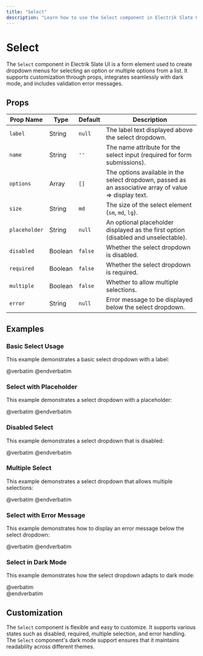 ```yaml
---
title: "Select"
description: "Learn how to use the Select component in Electrik Slate UI"
---
```


# Select

The `Select` component in Electrik Slate UI is a form element used to create dropdown menus for selecting an option or multiple options from a list. It supports customization through props, integrates seamlessly with dark mode, and includes validation error messages.

## Props

| Prop Name     | Type    | Default | Description                                                                                          |
|---------------|---------|---------|------------------------------------------------------------------------------------------------------|
| `label`       | String  | `null`  | The label text displayed above the select dropdown.                                                  |
| `name`        | String  | `''`    | The name attribute for the select input (required for form submissions).                             |
| `options`     | Array   | `[]`    | The options available in the select dropdown, passed as an associative array of value => display text. |
| `size`        | String  | `md`    | The size of the select element (`sm`, `md`, `lg`).                                                   |
| `placeholder` | String  | `null`  | An optional placeholder displayed as the first option (disabled and unselectable).                   |
| `disabled`    | Boolean | `false` | Whether the select dropdown is disabled.                                                             |
| `required`    | Boolean | `false` | Whether the select dropdown is required.                                                             |
| `multiple`    | Boolean | `false` | Whether to allow multiple selections.                                                                |
| `error`       | String  | `null`  | Error message to be displayed below the select dropdown.                                             |

## Examples

### Basic Select Usage

This example demonstrates a basic select dropdown with a label:

<x-code-preview>
@verbatim
<!-- Basic Select Input -->
<x-slate::select 
    label="Choose an option" 
    name="example" 
    :options="['option1' => 'Option 1', 'option2' => 'Option 2', 'option3' => 'Option 3']" 
/>
@endverbatim
</x-code-preview>

### Select with Placeholder

This example demonstrates a select dropdown with a placeholder:

<x-code-preview>
@verbatim
<!-- Select Input with Placeholder -->
<x-slate::select 
    label="Choose an option" 
    name="example" 
    placeholder="Select an option"
    :options="['option1' => 'Option 1', 'option2' => 'Option 2', 'option3' => 'Option 3']" 
/>
@endverbatim
</x-code-preview>

### Disabled Select

This example demonstrates a select dropdown that is disabled:

<x-code-preview>
@verbatim
<!-- Disabled Select Input -->
<x-slate::select 
    label="Choose an option" 
    name="example" 
    :options="['option1' => 'Option 1', 'option2' => 'Option 2']" 
    disabled
/>
@endverbatim
</x-code-preview>

### Multiple Select

This example demonstrates a select dropdown that allows multiple selections:

<x-code-preview>
@verbatim
<!-- Multiple Select Input -->
<x-slate::select 
    label="Choose options" 
    name="example" 
    :options="['option1' => 'Option 1', 'option2' => 'Option 2', 'option3' => 'Option 3']" 
    multiple
/>
@endverbatim
</x-code-preview>

### Select with Error Message

This example demonstrates how to display an error message below the select dropdown:

<x-code-preview>
@verbatim
<!-- Select Input with Error Message -->
<x-slate::select 
    label="Choose an option" 
    name="example" 
    :options="['option1' => 'Option 1', 'option2' => 'Option 2']" 
    error="This field is required."
/>
@endverbatim
</x-code-preview>

### Select in Dark Mode

This example demonstrates how the select dropdown adapts to dark mode:

<x-code-preview>
@verbatim
<!-- Select Input in Dark Mode -->
<div class="dark">
    <x-slate::select 
        label="Choose an option" 
        name="example" 
        :options="['option1' => 'Option 1', 'option2' => 'Option 2']" 
    />
</div>
@endverbatim
</x-code-preview>

## Customization

The `Select` component is flexible and easy to customize. It supports various states such as disabled, required, multiple selection, and error handling. The `Select` component's dark mode support ensures that it maintains readability across different themes.

